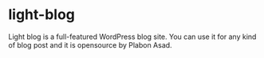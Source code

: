 # light-blog
Light blog is a full-featured WordPress blog site. You can use it for any kind of blog post and it is opensource by Plabon Asad.
